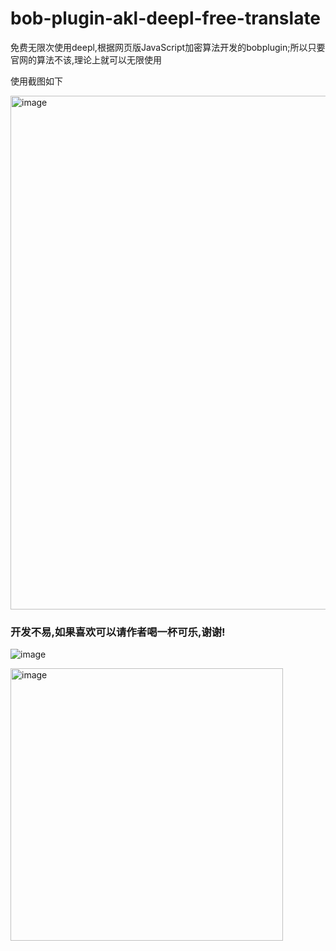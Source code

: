 # bob-plugin-akl-deepl-free-translate
免费无限次使用deepl,根据网页版JavaScript加密算法开发的bobplugin;所以只要官网的算法不该,理论上就可以无限使用

使用截图如下

<img width="822" alt="image" src="https://user-images.githubusercontent.com/84266551/219542679-e6b0999f-fcf8-447b-a321-00fcab7d55e0.png">


### 开发不易,如果喜欢可以请作者喝一杯可乐,谢谢!



![image](https://user-images.githubusercontent.com/84266551/219544500-9e58b91d-57be-43c8-8f68-4c574a6e8dc8.png)

<img width="436" alt="image" src="https://user-images.githubusercontent.com/84266551/219544616-042441db-2b45-4bb8-9027-a713f220237c.png">
